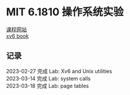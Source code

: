 # MIT 6.1810 操作系统实验

[课程网站](https://pdos.csail.mit.edu/6.828/2022/schedule.html)  
[xv6 book](https://pdos.csail.mit.edu/6.828/2022/xv6/book-riscv-rev3.pdf)  

## 记录

2023-02-27 完成 Lab: Xv6 and Unix utilities  
2023-03-14 完成 Lab: system calls  
2023-03-18 完成 Lab: page tables  
